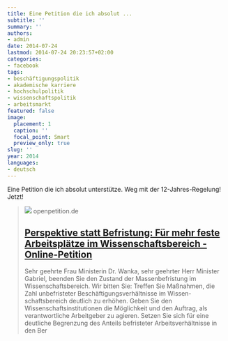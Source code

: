 ```yaml
---
title: Eine Petition die ich absolut ...
subtitle: ''
summary: ''
authors:
- admin
date: 2014-07-24
lastmod: 2014-07-24 20:23:57+02:00
categories:
- facebook
tags:
- beschäftigungspolitik
- akademische karriere
- hochschulpolitik
- wissenschaftspolitik
- arbeitsmarkt
featured: false
image:
  placement: 1
  caption: ''
  focal_point: Smart
  preview_only: true
slug: ''
year: 2014
languages:
- deutsch
---
```


Eine Petition die ich absolut unterstütze. Weg mit der 12-Jahres-Regelung! Jetzt!
> [![](https://www.openpetition.de/images/petition/perspektive-statt-befristung-fuer-mehr-feste-arbeitsplaetze-im-wissenschaftsbereich_1403006365.jpg)](https://www.openpetition.de/petition/online/perspektive-statt-befristung-fuer-mehr-feste-arbeitsplaetze-im-wissenschaftsbereich)
> openpetition.de
> ## [Perspektive statt Befristung: Für mehr feste Arbeitsplätze im Wissenschaftsbereich - Online-Petition](https://www.openpetition.de/petition/online/perspektive-statt-befristung-fuer-mehr-feste-arbeitsplaetze-im-wissenschaftsbereich)
>
>Sehr geehrte Frau Ministerin Dr. Wanka, sehr geehrter Herr Minister Gabriel, beenden Sie den Zustand der Massenbefristung im Wissenschaftsbereich. Wir bitten Sie: Treffen Sie Maßnahmen, die Zahl unbefristeter Beschäftigungsverhältnisse im Wissen-schaftsbereich deutlich zu erhöhen. Geben Sie den Wissenschaftsinstitutionen die Möglichkeit und den Auftrag, als verantwortliche Arbeitgeber zu agieren. Setzen Sie sich für eine deutliche Begrenzung des Anteils befristeter Arbeitsverhältnisse in den Ber